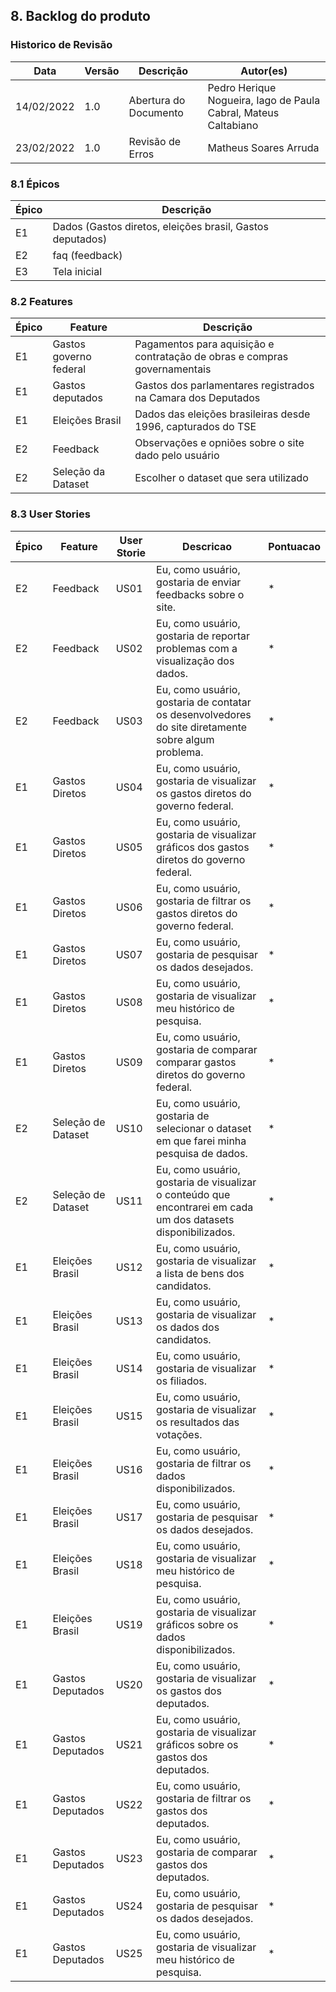 ## 8. Backlog do produto
### Historico de Revisão
Data|Versão|Descrição|Autor(es)
-|-|-|- 
14/02/2022|1.0|Abertura do Documento|Pedro Herique Nogueira, Iago de Paula Cabral, Mateus Caltabiano
23/02/2022|1.0|Revisão de Erros|Matheus Soares Arruda

### 8.1 Épicos
Épico|Descrição
-|-
E1|Dados (Gastos diretos, eleições brasil, Gastos deputados)
E2|faq (feedback)
E3|Tela inicial

### 8.2 Features 
Épico|Feature|Descrição 
-|-|-
E1|Gastos governo federal|Pagamentos para  aquisição e contratação de obras e compras governamentais
E1|Gastos deputados|Gastos dos parlamentares registrados na Camara dos Deputados
E1|Eleições Brasil| Dados das eleições brasileiras desde 1996, capturados do TSE
E2|Feedback|Observações e opniões sobre o site dado pelo usuário
E2|Seleção da Dataset| Escolher o dataset que sera utilizado

### 8.3 User Stories

Épico|Feature|User Storie|Descricao|Pontuacao
-|-|-|-|-
E2|Feedback|US01|Eu, como usuário, gostaria de enviar feedbacks sobre o site.|*
E2|Feedback|US02|Eu, como usuário, gostaria de reportar problemas com a visualização dos dados.|*
E2|Feedback|US03|Eu, como usuário, gostaria de contatar os desenvolvedores do site diretamente sobre algum problema.|*
E1|Gastos Diretos|US04|Eu, como usuário, gostaria de visualizar os gastos diretos do governo federal.|*
E1|Gastos Diretos|US05|Eu, como usuário, gostaria de visualizar gráficos dos gastos diretos do governo federal.|*
E1|Gastos Diretos|US06|Eu, como usuário, gostaria de filtrar os gastos diretos do governo federal.|*
E1|Gastos Diretos|US07|Eu, como usuário, gostaria de pesquisar os dados desejados.|*
E1|Gastos Diretos|US08|Eu, como usuário, gostaria de visualizar meu histórico de pesquisa.|*
E1|Gastos Diretos|US09|Eu, como usuário, gostaria de comparar comparar gastos diretos do governo federal.|*
E2|Seleção de Dataset|US10|Eu, como usuário, gostaria de selecionar o dataset em que farei minha pesquisa de dados.|*
E2|Seleção de Dataset|US11|Eu, como usuário, gostaria de visualizar o conteúdo que encontrarei em cada um dos datasets disponibilizados.|*
E1|Eleições Brasil|US12|Eu, como usuário, gostaria de visualizar a lista de bens dos candidatos.|*
E1|Eleições Brasil|US13|Eu, como usuário, gostaria de visualizar os dados dos candidatos.|*
E1|Eleições Brasil|US14|Eu, como usuário, gostaria de visualizar os filiados.|*
E1|Eleições Brasil|US15|Eu, como usuário, gostaria de visualizar os resultados das votações.|*
E1|Eleições Brasil|US16|Eu, como usuário, gostaria de filtrar os dados disponibilizados.|*
E1|Eleições Brasil|US17|Eu, como usuário, gostaria de pesquisar os dados desejados.|*
E1|Eleições Brasil|US18|Eu, como usuário, gostaria de visualizar meu histórico de pesquisa.|*
E1|Eleições Brasil|US19|Eu, como usuário, gostaria de visualizar gráficos sobre os dados disponibilizados.|*
E1|Gastos Deputados|US20|Eu, como usuário, gostaria de visualizar os gastos dos deputados.|*
E1|Gastos Deputados|US21|Eu, como usuário, gostaria de visualizar gráficos sobre os gastos dos deputados.|*
E1|Gastos Deputados|US22|Eu, como usuário, gostaria de filtrar os gastos dos deputados.|*
E1|Gastos Deputados|US23|Eu, como usuário, gostaria de comparar gastos dos deputados.|*
E1|Gastos Deputados|US24|Eu, como usuário, gostaria de pesquisar os dados desejados.|*
E1|Gastos Deputados|US25|Eu, como usuário, gostaria de visualizar meu histórico de pesquisa.|*
